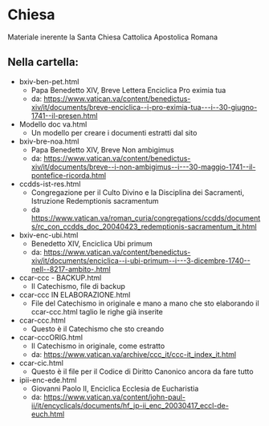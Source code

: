 # Chiesa
Materiale inerente la Santa Chiesa Cattolica Apostolica Romana

## Nella cartella:

- bxiv-ben-pet.html
    - Papa Benedetto XIV, Breve Lettera Enciclica Pro eximia tua
    - da: https://www.vatican.va/content/benedictus-xiv/it/documents/breve-enciclica--i-pro-eximia-tua---i--30-giugno-1741--il-presen.html 
- Modello doc va.html
    - Un modello per creare i documenti estratti dal sito
- bxiv-bre-noa.html
  - Papa Benedetto XIV, Breve Non ambigimus
  - da: https://www.vatican.va/content/benedictus-xiv/it/documents/breve--i-non-ambigimus--i---30-maggio-1741--il-pontefice-ricorda.html
- ccdds-ist-res.html
    - Congregazione per il Culto Divino e la Disciplina dei Sacramenti, Istruzione Redemptionis sacramentum
    - da https://www.vatican.va/roman_curia/congregations/ccdds/documents/rc_con_ccdds_doc_20040423_redemptionis-sacramentum_it.html
- bxiv-enc-ubi.html
    - Benedetto XIV, Enciclica Ubi primum
    - da: https://www.vatican.va/content/benedictus-xiv/it/documents/enciclica--i-ubi-primum--i---3-dicembre-1740--nell--8217-ambito-.html
- ccar-ccc - BACKUP.html
    - Il Catechismo, file di backup
- ccar-ccc IN ELABORAZIONE.html
    - File del Catechismo in originale e mano a mano che sto elaborando il ccar-ccc.html taglio le righe già inserite
- ccar-ccc.html
    - Questo è il Catechismo che sto creando
- ccar-cccORIG.html
    - Il Catechismo in originale, come estratto
    - da: https://www.vatican.va/archive/ccc_it/ccc-it_index_it.html
- ccar-cic.html
    - Questo è il file per il Codice di Diritto Canonico ancora da fare tutto
- ipii-enc-ede.html
    - Giovanni Paolo II, Enciclica Ecclesia de Eucharistia
    - da: https://www.vatican.va/content/john-paul-ii/it/encyclicals/documents/hf_jp-ii_enc_20030417_eccl-de-euch.html
